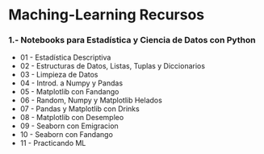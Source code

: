 
# Maching-Learning Recursos

### 1.- Notebooks para Estadística y Ciencia de Datos con Python
* 01 - Estadística Descriptiva
* 02 - Estructuras de Datos, Listas, Tuplas y Diccionarios
* 03 - Limpieza de Datos
* 04 - Introd. a Numpy y Pandas
* 05 - Matplotlib con Fandango
* 06 - Random, Numpy y Matplotlib Helados
* 07 - Pandas y Matplotlib con Drinks
* 08 - Matplotlib con Desempleo
* 09 - Seaborn con Emigracion
* 10 - Seaborn con Fandango
* 11 - Practicando ML
